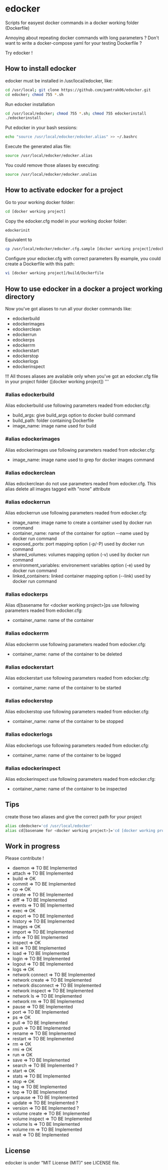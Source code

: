 # edocker
Scripts for easyest docker commands in a docker working folder (Dockerfile)

Annoying about repeating docker commands with long parameters ?
Don't want to write a docker-compose yaml for your testing Dockerfile ?

Try edocker !

## How to install edocker
edocker must be installed in /usr/local/edocker, like:
```bash
cd /usr/local; git clone https://github.com/pamtrak06/edocker.git
cd edocker; chmod 755 *.sh
```

Run edocker installation
```bash
cd /usr/local/edocker; chmod 755 *.sh; chmod 755 edockerinstall
./edockerinstall
```

Put edocker in your bash sessions:
```bash
echo "source /usr/local/edocker/edocker.alias" >> ~/.bashrc
```

Execute the generated alias file:
```bash
source /usr/local/edocker/edocker.alias
```

You could remove those aliases by executing:
```bash
source /usr/local/edocker/edocker.unalias
```

## How to activate edocker for a project
Go to your working docker folder:
```bash
cd [docker working project]
```

Copy the edocker.cfg model in your working docker folder:
```bash
edockerinit 
```
Equivalent to 
```bash
cp /usr/local/edocker/edocker.cfg.sample [docker working project]/edocker.cfg
```

Configure your edocker.cfg with correct parameters
By example, you could create a Dockerfile with this path:
```bash
vi [docker working project]/build/Dockerfile
```

## How to use edocker in a docker a project working directory
Now you've got aliases to run all your docker commands like:
- edockerbuild
- edockerimages
- edockerclean
- edockerrun
- edockerps
- edockerrm
- edockerstart
- edockerstop
- edockerlogs
- edockerinspect

!!! All thoses aliases are available only when you've got an edocker.cfg file in your project folder ([docker working project]) '''

### #alias edockerbuild
Alias edockerbuild use following parameters readed from edocker.cfg:
- build_args: give build_args option to docker build command 
- build_path: folder containing Dockerfile
- image_name: image name used for build

### #alias edockerimages
Alias edockerimages use following parameters readed from edocker.cfg:
- image_name: image name used to grep for docker images command 

### #alias edockerclean
Alias edockerclean do not use parameters readed from edocker.cfg.
This alias delete all images tagged with "none" attribute

### #alias edockerrun
Alias edockerrun use following parameters readed from edocker.cfg:
- image_name: image name to create a container used by docker run command
- container_name: name of the container for option --name used by docker run command
- exposed_ports: port mapping option (-p/-P) used by docker run command
- shared_volumes: volumes mapping option (-v) used by docker run command
- environment_variables: environement variables option (-e) used by docker run command
- linked_containers: linked container mapping option (--link) used by docker run command

### #alias edockerps
Alias d[basename for \<docker working project\>]ps use following parameters readed from edocker.cfg:
- container_name: name of the container

### #alias edockerrm
Alias edockerrm use following parameters readed from edocker.cfg:
- container_name: name of the container to be deleted

### #alias edockerstart
Alias edockerstart use following parameters readed from edocker.cfg:
- container_name: name of the container to be started
 
### #alias edockerstop
Alias edockerstop use following parameters readed from edocker.cfg:
- container_name: name of the container to be stopped

### #alias edockerlogs
Alias edockerlogs use following parameters readed from edocker.cfg:
- container_name: name of the container to be logged 

### #alias edockerinspect
Alias edockerinspect use following parameters readed from edocker.cfg:
- container_name: name of the container to be inspected 

## Tips
create those two aliases and give the correct path for your project
```bash
alias cdedocker='cd /usr/local/edocker'
alias cd[basename for <docker working project>]='cd [docker working project]'
```
## Work in progress
Please contribute !

- daemon               => TO BE Implemented
- attach               => TO BE Implemented
- build                => OK
- commit               => TO BE Implemented
- cp                   => OK
- create               => TO BE Implemented
- diff                 => TO BE Implemented
- events               => TO BE Implemented
- exec                 => OK
- export               => TO BE Implemented
- history              => TO BE Implemented
- images               => OK
- import               => TO BE Implemented
- info                 => TO BE Implemented
- inspect              => OK
- kill                 => TO BE Implemented
- load                 => TO BE Implemented
- login                => TO BE Implemented
- logout               => TO BE Implemented
- logs                 => OK
- network connect      => TO BE Implemented
- network create       => TO BE Implemented
- network disconnect   => TO BE Implemented
- network inspect      => TO BE Implemented
- network ls           => TO BE Implemented
- network rm           => TO BE Implemented
- pause                => TO BE Implemented
- port                 => TO BE Implemented
- ps                   => OK
- pull                 => TO BE Implemented
- push                 => TO BE Implemented
- rename               => TO BE Implemented
- restart              => TO BE Implemented
- rm                   => OK
- rmi                  => OK
- run                  => OK
- save                 => TO BE Implemented
- search               => TO BE Implemented ?
- start                => OK
- stats                => TO BE Implemented
- stop                 => OK
- tag                  => TO BE Implemented
- top                  => TO BE Implemented
- unpause              => TO BE Implemented
- update               => TO BE Implemented ?
- version              => TO BE Implemented ?
- volume create        => TO BE Implemented
- volume inspect       => TO BE Implemented
- volume ls            => TO BE Implemented
- volume rm            => TO BE Implemented
- wait                 => TO BE Implemented

## License
edocker is under  "MIT License (MIT)" see LICENSE file.
